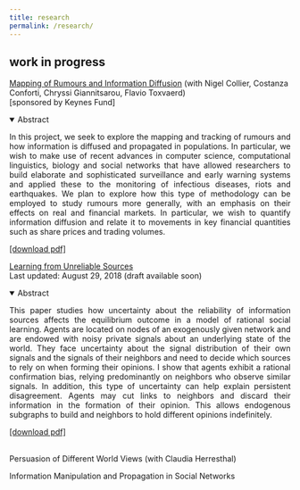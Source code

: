 ```yaml
---
title: research
permalink: /research/
---
```


<!--
## working papers
-->


## work in progress

<a href="" target="_blank">Mapping of Rumours and Information Diffusion</a> (with Nigel Collier, Costanza Conforti, Chryssi Giannitsarou, Flavio Toxvaerd)<br>
[sponsored by Keynes Fund]

<details open>
<summary>Abstract</summary>
<p align="justify"> In this project, we seek to explore the mapping and tracking of rumours and how information is diffused and propagated in populations. In particular, we wish to make use of recent advances in computer science, computational linguistics, biology and social networks that have allowed researchers to build elaborate and sophisticated surveillance and early warning systems and applied these to the monitoring of infectious diseases, riots and earthquakes. We plan to explore how this type of methodology can be employed to study rumours more generally, with an emphasis on their effects on real and financial markets. In particular, we wish to quantify information diffusion and relate it to movements in key financial quantities such as share prices and trading volumes.</p>
</details>
<a href="" target="_blank">[download pdf]</a>

<br>

<a href="" target="_blank">Learning from Unreliable Sources</a> <br>
Last updated: August 29, 2018 (draft available soon)

<details open>
<summary>Abstract</summary>
<p align="justify"> This paper studies how uncertainty about the reliability of information sources affects the equilibrium outcome in a model of rational social learning. Agents are located on nodes of an exogenously given network and are endowed with noisy private signals about an underlying state of the world. They face uncertainty about the signal distribution of their own signals and the signals of their neighbors and need to decide which sources to rely on when forming their opinions.
I show that agents exhibit a rational confirmation bias, relying predominantly on neighbors who observe similar signals. In addition, this type of uncertainty can help explain persistent disagreement. Agents may cut links to neighbors and discard their information in the formation of their opinion. This allows endogenous subgraphs to build and neighbors to hold different opinions indefinitely.</p>
</details>
<a href="" target="_blank">[download pdf]</a>

<br>

<!--
<a href="" target="_blank">Information Manipulation and Propagation in Social Networks</a> <br>
Last updated: September 14, 2017

<details open>
<summary>Abstract</summary>
<p align="justify"> This paper presents a model of a manipulator trying to influence the collective decision of a population of agents. The novelty is to capture Bayesian persuasion followed by information diffusion in a network. Unbiased agents want the collective decision to match an unknown state of the world, while biased agents share the preferences of the manipulator. The manipulator controls the distribution of a signal. Agents communicate at a cheap talk stage. The manipulator faces a trade-off between a higher degree manipulation and higher information diffusion. The optimal degree of manipulation is inversely related to the density of biased agents. </p>
</details>
<a href="" target="_blank">[download pdf]</a>
--->

<br>

Persuasion of Different World Views (with Claudia Herresthal)

Information Manipulation and Propagation in Social Networks
